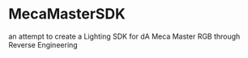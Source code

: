 # MecaMasterSDK
an attempt to create a Lighting SDK for dA Meca Master RGB through Reverse Engineering
